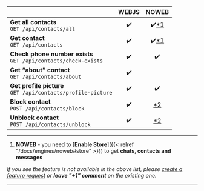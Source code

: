 |                                                                     | WEBJS |      NOWEB       |
|---------------------------------------------------------------------|:-----:|:----------------:|
| **Get all contacts** <br> `GET /api/contacts/all`                   |  ✔️   | ✔️[*1](#heading) |
| **Get contact** <br> `GET /api/contacts`                            |  ✔️   | ✔️[*1](#heading) |
| **Check phone number exists** <br> `GET /api/contacts/check-exists` |  ✔️   |        ✔️        |
| **Get “about” contact** <br> `GET /api/contacts/about`              |  ✔️   |                  |
| **Get profile picture** <br> `GET /api/contacts/profile-picture`    |  ✔️   |        ✔️        |
| **Block contact** <br> `POST /api/contacts/block`                   |  ✔️   |  [*2](#heading)  |
| **Unblock contact** <br> `POST /api/contacts/unblock`               |  ✔️   |  [*2](#heading)  |

****
1. **NOWEB** - you need to [**Enable Store**]({{< relref "/docs/engines/noweb#store" >}}) to get **chats, contacts and messages**

_If you see the feature is not available in the above list, please [create a feature request](https://github.com/devlikeapro/waha/issues/new/choose) or **leave "+1" comment** on the existing one._
****
